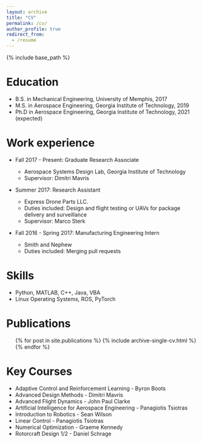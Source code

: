 ```yaml
---
layout: archive
title: "CV"
permalink: /cv/
author_profile: true
redirect_from:
  - /resume
---
```


{% include base_path %}

Education
======
* B.S. in Mechanical Engineering, University of Memphis, 2017
* M.S. in Aerospace Engineering, Georgia Institute of Technology, 2019
* Ph.D in Aerospace Engineering, Georgia Institute of Technology, 2021 (expected)

Work experience
======
* Fall 2017 - Present: Graduate Research Associate
  * Aerospace Systems Design Lab, Georgia Institute of Technology
  * Supervisor: Dimitri Mavris

* Summer 2017: Research Assistant
  * Express Drone Parts LLC.
  * Duties included: Design and flight testing or UAVs for package delivery and surveillance
  * Supervisor: Marco Sterk

* Fall 2016 - Spring 2017: Manufacturing Engineering Intern
  * Smith and Nephew
  * Duties included: Merging pull requests
  
Skills
======
* Python, MATLAB, C++, Java, VBA
* Linux Operating Systems, ROS, PyTorch

Publications
======
  <ul>{% for post in site.publications %}
    {% include archive-single-cv.html %}
  {% endfor %}</ul>
  
Key Courses
======
* Adaptive Control and Reinforcement Learning - Byron Boots
* Advanced Design Methods - Dimitri Mavris
* Advanced Flight Dynamics - John Paul Clarke
* Artificial Intelligence for Aerospace Engineering - Panagiotis Tsiotras
* Introduction to Robotics - Sean Wilson
* Linear Control - Panagiotis Tsiotras
* Numerical Optimization - Graeme Kennedy
* Rotorcraft Design 1/2 - Daniel Schrage
  


